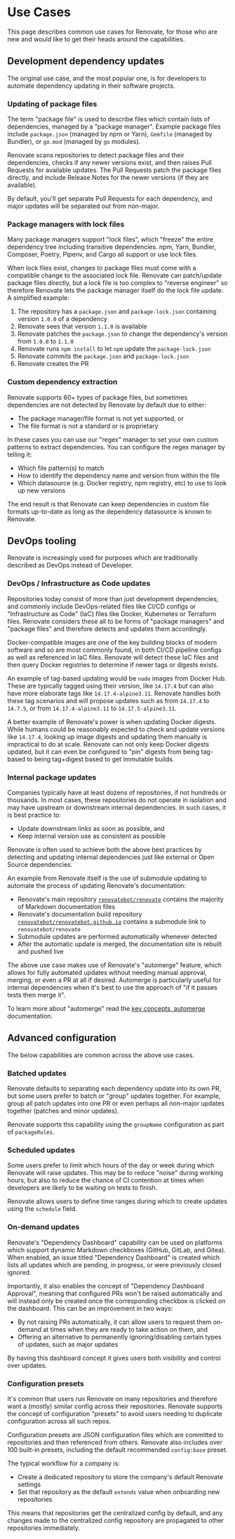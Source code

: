 # Use Cases

This page describes common use cases for Renovate, for those who are new and would like to get their heads around the capabilities.

## Development dependency updates

The original use case, and the most popular one, is for developers to automate dependency updating in their software projects.

### Updating of package files

The term "package file" is used to describe files which contain lists of dependencies, managed by a "package manager".
Example package files include `package.json` (managed by npm or Yarn), `Gemfile` (managed by Bundler), or `go.mod` (managed by `go` modules).

Renovate scans repositories to detect package files and their dependencies, checks if any newer versions exist, and then raises Pull Requests for available updates.
The Pull Requests patch the package files directly, and include Release Notes for the newer versions (if they are available).

By default, you'll get separate Pull Requests for each dependency, and major updates will be separated out from non-major.

### Package managers with lock files

Many package managers support "lock files", which "freeze" the entire dependency tree including transitive dependencies.
npm, Yarn, Bundler, Composer, Poetry, Pipenv, and Cargo all support or use lock files.

When lock files exist, changes to package files must come with a compatible change to the associated lock file.
Renovate can patch/update package files directly, but a lock file is too complex to "reverse engineer" so therefore Renovate lets the package manager itself do the lock file update.
A simplified example:

1. The repository has a `package.json` and `package-lock.json` containing version `1.0.0` of a dependency
1. Renovate sees that version `1.1.0` is available
1. Renovate patches the `package.json` to change the dependency's version from `1.0.0` to `1.1.0`
1. Renovate runs `npm install` to let `npm` update the `package-lock.json`
1. Renovate commits the `package.json` and `package-lock.json`
1. Renovate creates the PR

### Custom dependency extraction

Renovate supports 60+ types of package files, but sometimes dependencies are not detected by Renovate by default due to either:

- The package manager/file format is not yet supported, or
- The file format is not a standard or is proprietary

In these cases you can use our "regex" manager to set your own custom patterns to extract dependencies.
You can configure the regex manager by telling it:

- Which file pattern(s) to match
- How to identify the dependency name and version from within the file
- Which datasource (e.g. Docker registry, npm registry, etc) to use to look up new versions

The end result is that Renovate can keep dependencies in custom file formats up-to-date as long as the dependency datasource is known to Renovate.

## DevOps tooling

Renovate is increasingly used for purposes which are traditionally described as DevOps instead of Developer.

### DevOps / Infrastructure as Code updates

Repositories today consist of more than just development dependencies, and commonly include DevOps-related files like CI/CD configs or "Infrastructure as Code" (IaC) files like Docker, Kubernetes or Terraform files.
Renovate considers these all to be forms of "package managers" and "package files" and therefore detects and updates them accordingly.

Docker-compatible images are one of the key building blocks of modern software and so are most commonly found, in both CI/CD pipeline configs as well as referenced in IaC files.
Renovate will detect these IaC files and then query Docker registries to determine if newer tags or digests exists.

An example of tag-based updating would be `node` images from Docker Hub.
These are typically tagged using their version, like `14.17.4` but can also have more elaborate tags like `14.17.4-alpine3.11`.
Renovate handles both these tag scenarios and will propose updates such as from `14.17.4` to `14.7.5`, or from `14.17.4-alpine3.11` to `14.17.5-alpine3.11`.

A better example of Renovate's power is when updating Docker digests.
While humans could be reasonably expected to check and update versions like `14.17.4`, looking up image digests and updating them manually is impractical to do at scale.
Renovate can not only keep Docker digests updated, but it can even be configured to "pin" digests from being tag-based to being tag+digest based to get immutable builds.

### Internal package updates

Companies typically have at least dozens of repositories, if not hundreds or thousands.
In most cases, these repositories do not operate in isolation and may have upstream or downstream internal dependencies.
In such cases, it is best practice to:

- Update downstream links as soon as possible, and
- Keep internal version use as consistent as possible

Renovate is often used to achieve both the above best practices by detecting and updating internal dependencies just like external or Open Source dependencies.

An example from Renovate itself is the use of submodule updating to automate the process of updating Renovate's documentation:

- Renovate's main repository [`renovatebot/renovate`](https://github.com/renovatebot/renovate) contains the majority of Markdown documentation files
- Renovate's documentation build repository [`renovatebot/renovatebot.github.io`](https://github.com/renovatebot/renovatebot.github.io) contains a submodule link to `renovatebot/renovate`
- Submodule updates are performed automatically whenever detected
- After the automatic update is merged, the documentation site is rebuilt and pushed live

The above use case makes use of Renovate's "automerge" feature, which allows for fully automated updates without needing manual approval, merging, or even a PR at all if desired.
Automerge is particularly useful for internal dependencies when it's best to use the approach of "if it passes tests then merge it".

To learn more about "automerge" read the [key concepts, automerge](https://docs.renovatebot.com/key-concepts/automerge/) documentation.

## Advanced configuration

The below capabilities are common across the above use cases.

### Batched updates

Renovate defaults to separating each dependency update into its own PR, but some users prefer to batch or "group" updates together.
For example, group all patch updates into one PR or even perhaps all non-major updates together (patches and minor updates).

Renovate supports this capability using the `groupName` configuration as part of `packageRules`.

### Scheduled updates

Some users prefer to limit which hours of the day or week during which Renovate will raise updates.
This may be to reduce "noise" during working hours, but also to reduce the chance of CI contention at times when developers are likely to be waiting on tests to finish.

Renovate allows users to define time ranges during which to create updates using the `schedule` field.

### On-demand updates

Renovate's "Dependency Dashboard" capability can be used on platforms which support dynamic Markdown checkboxes (GitHub, GitLab, and Gitea).
When enabled, an issue titled "Dependency Dashboard" is created which lists all updates which are pending, in progress, or were previously closed ignored.

Importantly, it also enables the concept of "Dependency Dashboard Approval", meaning that configured PRs won't be raised automatically and will instead only be created once the corresponding checkbox is clicked on the dashboard.
This can be an improvement in two ways:

- By not raising PRs automatically, it can allow users to request them on-demand at times when they are ready to take action on them, and
- Offering an alternative to permanently ignoring/disabling certain types of updates, such as major updates

By having this dashboard concept it gives users both visibility and control over updates.

### Configuration presets

It's common that users run Renovate on many repositories and therefore want a (mostly) similar config across their repositories.
Renovate supports the concept of configuration "presets" to avoid users needing to duplicate configuration across all such repos.

Configuration presets are JSON configuration files which are committed to repositories and then referenced from others.
Renovate also includes over 100 built-in presets, including the default recommended `config:base` preset.

The typical workflow for a company is:

- Create a dedicated repository to store the company's default Renovate settings
- Set that repository as the default `extends` value when onboarding new repositories

This means that repositories get the centralized config by default, and any changes made to the centralized config repository are propagated to other repositories immediately.
